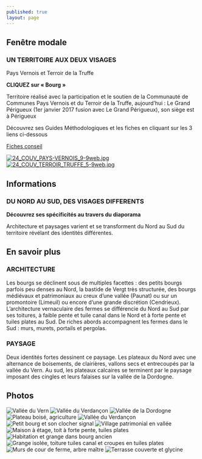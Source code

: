 ```yaml
---
published: true
layout: page
---
```



## Fenêtre modale

### UN TERRITOIRE AUX DEUX VISAGES

Pays Vernois et Terroir de la Truffe

**CLIQUEZ sur « Bourg »**

Territoire réalisé avec la participation et le soutien de la Communauté de Communes Pays Vernois et du Terroir de la Truffe, aujourd’hui : Le Grand Périgueux (1er janvier 2017 fusion avec Le Grand Périgueux), son siège est à Périgueux

Découvrez ses Guides Méthodologiques et les fiches en cliquant sur les 3 liens ci-dessous

<a href="http://cauedordogne.com/25-fiches-conseils/ " target="_blank">Fiches conseil </a>

<a href="https://fr.calameo.com/read/004999995cd529ee1a16d " target="_blank">![24_COUV_PAYS-VERNOIS_9-9web.jpg]({{site.baseurl}}/data/images/24/portrait/24_COUV_PAYS-VERNOIS_9-9web.jpg) </a> <a href="https://fr.calameo.com/read/004999995c0750a2fc642 " target="_blank">![24_COUV_TERROIR_TRUFFE_5-9web.jpg]({{site.baseurl}}/data/images/24/portrait/24_COUV_TERROIR_TRUFFE_5-9web.jpg) </a>

 
## Informations

### DU NORD AU SUD, DES VISAGES DIFFERENTS
**Découvrez ses spécificités au travers du diaporama**

Architecture et paysages varient et se transforment du Nord au Sud du territoire révélant des identités différentes.

## En savoir plus

### ARCHITECTURE
Les bourgs se déclinent sous de multiples facettes : des petits bourgs parfois peu denses au Nord, la bastide de Vergt très structurée, des bourgs médiévaux et patrimoniaux au creux d’une vallée (Paunat) ou sur un promontoire (Limeuil) ou encore d’une grande discrétion (Cendrieux). 
L’architecture vernaculaire des fermes se différencie du Nord au Sud par ses toitures, à faible pente et tuile canal dans le Nord et à forte pente et tuiles plates au Sud. De riches abords accompagnent les fermes dans le Sud : murs, murets, portails et pergolas.

### PAYSAGE
Deux identités fortes dessinent ce paysage. 
Les plateaux du Nord avec une alternance de boisements, de clairières, vallons secs et entrecoupés par la vallée du Vern.
Au sud, les plateaux calcaires se terminent par le paysage imposant des cingles et leurs falaises sur la vallée de la Dordogne.

## Photos

![Vallée du Vern](/data/images/24/portrait/20_PORTRAIT_01.jpg)
![Vallée du Verdançon](/data/images/24/portrait/20_PORTRAIT_02.jpg)
![Vallée de la Dordogne](/data/images/24/portrait/20_PORTRAIT_03.jpg)
![Plateau boisé, agriculture](/data/images/24/portrait/20_PORTRAIT_04.jpg)
![Vallée du Verdançon](/data/images/24/portrait/20_PORTRAIT_05.jpg)
![Petit bourg et son clocher signal](/data/images/24/portrait/20_PORTRAIT_06.jpg)
![Village patrimonial en vallée](/data/images/24/portrait/20_PORTRAIT_07.jpg)
![Maison à étage, toit à forte pente, tuiles plates](/data/images/24/portrait/20_PORTRAIT_08.jpg)
![Habitation et grange dans bourg ancien](/data/images/24/portrait/20_PORTRAIT_09.jpg)
![Grange isolée, toiture tuiles canal et croupes en tuiles plates](/data/images/24/portrait/20_PORTRAIT_10.jpg)
![Murs de cour de ferme, arbre maître](/data/images/24/portrait/20_PORTRAIT_11.jpg)
![Terrasse couverte et glycine](/data/images/24/portrait/20_PORTRAIT_12.jpg)
